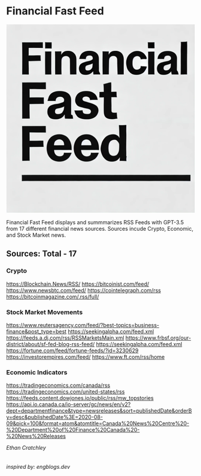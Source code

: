 # Financial Fast Feed
![Financial Fast Feed](/my-financial-news-app/public/staple.jpg)

Financial Fast Feed displays and summmarizes RSS Feeds with GPT-3.5 from 17 different financial news sources. Sources incude Crypto, Economic, and Stock Market news.

## Sources: Total - 17
### Crypto
https://Blockchain.News/RSS/
https://bitcoinist.com/feed/
https://www.newsbtc.com/feed/
https://cointelegraph.com/rss
https://bitcoinmagazine.com/.rss/full/

### Stock Market Movements
https://www.reutersagency.com/feed/?best-topics=business-finance&post_type=best
https://seekingalpha.com/feed.xml
https://feeds.a.dj.com/rss/RSSMarketsMain.xml
https://www.frbsf.org/our-district/about/sf-fed-blog-rss-feed/
https://seekingalpha.com/feed.xml
https://fortune.com/feed/fortune-feeds/?id=3230629
https://investorempires.com/feed/
https://www.ft.com/rss/home

### Economic Indicators
https://tradingeconomics.com/canada/rss
https://tradingeconomics.com/united-states/rss
https://feeds.content.dowjones.io/public/rss/mw_topstories
https://api.io.canada.ca/io-server/gc/news/en/v2?dept=departmentfinance&type=newsreleases&sort=publishedDate&orderBy=desc&publishedDate%3E=2020-08-09&pick=100&format=atom&atomtitle=Canada%20News%20Centre%20-%20Department%20of%20Finance%20Canada%20-%20News%20Releases

*Ethan Cratchley*
<br><br>  
*inspired by: engblogs.dev*
